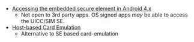 - [Accessing the embedded secure element in Android 4.x 
](https://nelenkov.blogspot.co.uk/2012/08/accessing-embedded-secure-element-in.html)
  - Not open to 3rd party apps. OS signed apps _may_ be able to access the UICC/SIM SE.
- [Host-based Card Emulation](https://developer.android.com/guide/topics/connectivity/nfc/hce.html)
  - Alternative to SE based card-emulation
